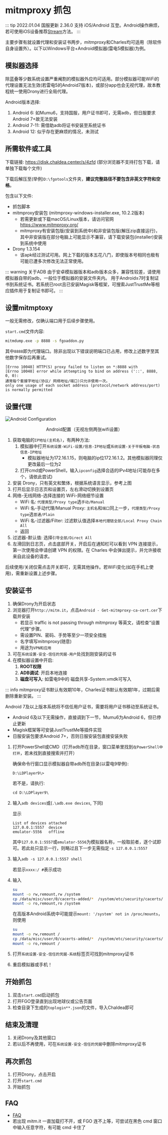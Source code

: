 # mitmproxy 抓包

::: tip
2022.01.04 国服更新 2.36.0 支持 iOS/Android 互登。Android操作麻烦，若可使用iOS设备推荐[Stream](./stream.md)方法。
:::

主要步骤有就设置代理和安装证书两步，mitmproxy和Charles均可适用（除软件自身设置外）。以下以Windows平台+Android模拟器(雷电5模拟器)为例。

## 模拟器选择

除蓝叠等少数系统设置严重阉割的模拟器外应均可适用。部分模拟器可能WiFi的代理设置无法生效(若雷电5的Android7版本)，或部分app也会无视代理，故本教程统一使用Drony进行全局代理。

Android版本选择:

1. Android 6: 如Mumu6，支持国服，用户证书即可，无需adb，但日服要求Android 7+故无法安装
2. Android 7-11: 需借助adb将证书安装至系统证书
3. Android 12: 似乎存在更麻烦的情况，未测试

## 所需软件或工具

下载链接: <https://disk.chaldea.center/s/4zfd> (部分浏览器不支持打包下载，请单独下载每个文件)

下载后解压至(举例)`D:\fgotools`文件夹，**建议完整路径不要包含非英文字符和空格**。

包含以下文件:

- 抓包脚本
- mitmproxy安装包 (mitmproxy-windows-installer.exe, 10.2.2版本)
  - 若需更新或下载macOS/Linux版本，请访问官网<https://www.mitmproxy.org/>
  - mitmproxy有安装包版(安装到系统中)和非安装包版(解压zip直接运行)，其中非安装版在部分电脑上可能显示不兼容，请下载安装包(installer)安装到系统中使用
- Drony 1.3.154
  - 该apk经过测试可用。网上下载的版本五花八门，即使版本号相同也极有可能已遭多次修改无法正常使用。

::: warning 关于ADB
由于安卓模拟器版本和adb版本众多，兼容性较差，请使用模拟器自带的adb，一般位于模拟器的安装文件夹内。
用于Android≥7时复制证书到系统证书。若系统已root且已安装Magisk等框架，可搜索JustTrustMe等相应插件用于复制证书即可。
:::

## 设置mitmptoxy

一般无需修改，仅确认端口用于后续步骤使用。

`start.cmd`文件内容:

```bat
mitmdump.exe -p 8888 -s fgoaddon.py
```

其中`8888`即为代理端口。除非出现以下错误说明端口已占用，修改上述数字至其他数字保存后再重试。

```
[Errno 10048] HTTP(S) proxy failed to listen on *:8888 with
[Errno 10048] error while attempting to bind on address ('::', 8888, 0, 0):
通常每个套接字地址(协议/ 网络地址/端口)只允许使用一次。
only one usage of each socket address (protocol/network address/port) is normally permitted
```

## 设置代理

![Android Configuration](/images/import_https/android-1.webp)

<figcaption style="text-align:center">Android配置（无视左侧两张wifi设置）</figcaption>

1. 获取电脑的`IP地址(主机名)`，有两种方法:
   1. 模拟器中打开`系统设置-WiFi-设置/信息-IP地址`或`系统设置-关于平板电脑-状态信息-IP地址`
      - 模拟器地址为172.16.1.15，则电脑的ip位172.16.1.2。其他模拟器同理仅更改最后一位为2
   2. 打开cmd或PowerShell，输入`ipconfig`选择合适的IPv4地址(可能存在多个，请依此尝试)
2. 安装 Drony，只有英文和繁体，根据系统语言显示，参考上图
3. 打开后显示日志页和设置页，左右滑动切换到设置页
4. 网络-无线网络-选择连接的 WiFi-网络细节设置
   - WiFi 名: `代理类型/Proxy type`选`手动/Manual`
   - WiFi 名-手动代理/Manual Proxy: `主机名`和`端口`同上一步，`代理类型/Proxy type`选`普通/Plain`
   - WiFi 名-过滤器/Filter: 过滤默认值选择`本地代理链全部/Local Proxy Chain All`
   - 返回
5. 过滤器-默认值: 选择`引导全部/Direct All`
6. 左滑回到日志页，点击底部开关，开启后在通知栏可以看到 ⅤΡΝ 连接提示，第一次使用会申请创建 ⅤΡΝ 的权限。在 Charles 中会弹出提示，并允许接收来自此设备的请求。

后续使用/关闭仅需点击开关即可，无需其他操作。若WiFi变化(如在手机上使用)，需重新设置上述步骤。

## 安装证书

1. 确保Drony为开启状态
2. 浏览器打开`http://mitm.it`，点击`Android - Get-mitmproxy-ca-cert.cer`下载并安装
   - 若显示 traffic is not passing through mitmproxy 等英文，请检查“设置代理”步骤。
   - 需设置PIN、密码、手势等至少一项安全措施
   - 名字填写mitmproxy(随意)
   - 用途为`VPN和应用`
3. 可在`系统设置-安全-信任的凭据-用户`处找到刚安装的证书
4. 在模拟器设置中开启:
   1. **ROOT权限**
   2. **ADB调试**: 开启本地连接
   3. **磁盘可写入**: 如雷电9中的 磁盘共享-System.vmdk可写入

::: info
mitmproxy证书默认有效期10年，Charles证书默认有效期1年，过期后需删除重新安装。
:::

Android 7及以上版本系统将不信任用户证书，需要将用户证书移动至系统证书。

- Android 6及以下无需操作，直接调到下一节，Mumu6为Android 6，但已停止更新
- Magisk框架等可安装JustTrustMe等插件实现
- 日服安装包要求Android 7+，否则日服安装包直接安装失败

1. 打开PowerShell或CMD（打开adb所在目录，窗口菜单里找到`在PowerShell中打开`，若未找到直接搜索并打开）

   确保命令行窗口显示模拟器自带adb所在目录(以雷电9举例):

   ```
   D:\LDPlayer9\>
   ```

   若不是，请执行:

   ```ps
   cd D:\LDPlayer9\
   ```

2. 输入`adb devices`或(`.\adb.exe devices`, 下同)

   显示

   ```
   List of devices attached
   127.0.0.1:5557  device
   emulator-5556   offline
   ```

   其中`127.0.0.1:5557`或`emulator-5556`为模拟器名称，一般取前者，逐个试即可。若此处只显示一行，则略过且下一步无需指定`-s 127.0.0.1:5557`

3. 输入`adb -s 127.0.0.1:5557 shell`

   若显示`xxxx:/ #`表示成功

4. 输入
   ```sh
   su
   mount -o rw,remount,rw /system
   cp /data/misc/user/0/cacerts-added/*  /system/etc/security/cacerts/
   mount -o ro,remount,ro /system
   ```
   在高版本Android系统中可能提示`mount: '/system' not in /proc/mounts`，则使用
   ```sh
   su
   mount -o rw,remount /
   cp /data/misc/user/0/cacerts-added/*  /system/etc/security/cacerts/
   mount -o ro,remount /
   ```
5. 打开`系统设置-安全-信任的凭据-系统`标签页可找到mitmproxy证书
6. 重启模拟器或手机！

## 开始抓包

1. 双击`start.cmd`启动抓包
2. 打开FGO登录直到出现地球仪或公告页面
3. 检查目录下生成的`toplogin**.json`的文件，导入Chaldea即可

## 结束及清理

1. 关闭Drony及其他窗口
2. 若以后不再使用，可在`系统设置-安全-信任的凭据`中删除mitmproxy证书

## 再次抓包

1. 打开Drony，点击开启
2. 打开`start.cmd`
3. 开始抓包

## FAQ

- [FAQ](./index.md#常见问题-faq)
- 若出现 mitm.it 一直加载打不开，或 FGO 连不上等，可尝试在黑色 cmd 窗口中输入任意字符，有可能 cmd 卡住了
